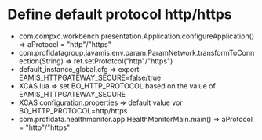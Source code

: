 
# Define default protocol http/https


*   com.compxc.workbench.presentation.Application.configureApplication() => aProtocol = "http"/"https"
*   com.profidatagroup.javamis.env.param.ParamNetwork.transformToConnection(String) => ret.setPrototcol("http"/"https")
*   default\_instance\_global.cfg => export EAMIS\_HTTPGATEWAY\_SECURE=false/true
*   XCAS.lua => set BO\_HTTP\_PROTOCOL based on the value of EAMIS\_HTTPGATEWAY\_SECURE
*   XCAS configuration.properties => default value vor BO\_HTTP\_PROTOCOL=http/https
*   com.profidata.healthmonitor.app.HealthMonitorMain.main() => aProtocol = "http"/"https"
